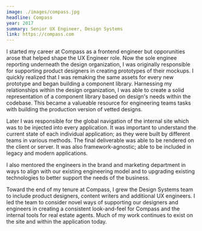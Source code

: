```yaml
---
image: ./images/compass.jpg
headline: Compass
year: 2017
summary: Senior UX Engineer, Design Systems
link: https://compass.com
---
```

I started my career at Compass as a frontend engineer but opporunities arose that helped shape the UX Engineer role. Now the sole enginee reporting underneath the design organization, I was originally responsible for supporting product designers in creating prototypes of their mockups. I quickly realized that I was remaking the same assets for every new prototype and began building a component library. Harnessing my relationships within the design organization, I was able to create a solid representation of a component library based on design's needs within the codebase. This became a valueable resource for engineering teams tasks with building the production version of vetted designs.

Later I was responsible for the global navigation of the internal site which was to be injected into every application. It was important to understand the current state of each individual application; as they were built by different teams in various methods. The final deliverable was able to be rendered on the client or server. It was also framework-agnostic; able to be included in legacy and modern applications.

I also mentored the engineers in the brand and marketing department in ways to align with our existing engineering model and to upgrading existing technologies to better support the needs of the business.

Toward the end of my tenure at Compass, I grew the Design Systems team to include product designers, content writers and additional UX engineers. I led the team to consider novel ways of supporting our designers and engineers in creating a consistent look-and-feel for Compass and the internal tools for real estate agents. Much of my work continues to exist on the site and within the application today.
